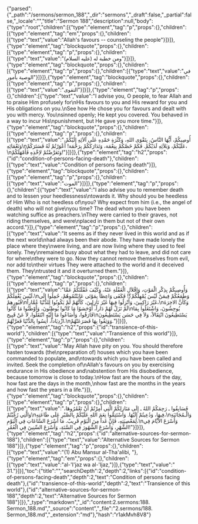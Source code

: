 {"parsed":{"_path":"/sermons/sermon_188","_dir":"sermons","_draft":false,"_partial":false,"_locale":"","title":"Sermon 188","description":null,"body":{"type":"root","children":[{"type":"element","tag":"p","props":{},"children":[{"type":"element","tag":"em","props":{},"children":[{"type":"text","value":"Allah's favours -- counseling the people"}]}]},{"type":"element","tag":"blockquote","props":{},"children":[{"type":"element","tag":"p","props":{},"children":[{"type":"text","value":"ومن خطبة له (عليه السلام)"}]}]},{"type":"element","tag":"blockquote","props":{},"children":[{"type":"element","tag":"p","props":{},"children":[{"type":"text","value":"في الوصية بأمور"}]}]},{"type":"element","tag":"blockquote","props":{},"children":[{"type":"element","tag":"p","props":{},"children":[{"type":"text","value":"التقوى"}]}]},{"type":"element","tag":"p","props":{},"children":[{"type":"text","value":"I advise you, O people, to fear Allah and to praise Him profusely for\nHis favours to you and His reward for you and His obligations on you.\nSee how He chose you for favours and dealt with you with mercy. You\nsinned openly; He kept you covered. You behaved in a way to incur His\npunishment, but He gave you more time."}]},{"type":"element","tag":"blockquote","props":{},"children":[{"type":"element","tag":"p","props":{},"children":[{"type":"text","value":"أُوصِيكُمْ، أَيُّهَا النَّاسُ، بِتَقْوَى اللهِ، وَكَثْرَةِ حَمْدِهِ عَلَى آلاَئِهِ إِلَيْكُمْ، وَنَعْمَائِهِ\nعَلَيْكُمْ، وَبَلاَئِهِ لَدَيْكُمْ. فَكَمْ خَصَّكُمْ بِنِعْمَة، وَتَدَارَكَكُمْ بِرَحْمَة! أَعْوَرْتُمْ لَهُ فَسَتَرَكُمْ،\nوَتَعَرَّضْتُمْ لاِخْذِهِ فَأَمْهَلَكُمْ!"}]}]},{"type":"element","tag":"h2","props":{"id":"condition-of-persons-facing-death"},"children":[{"type":"text","value":"Condition of persons facing death"}]},{"type":"element","tag":"blockquote","props":{},"children":[{"type":"element","tag":"p","props":{},"children":[{"type":"text","value":"الموت"}]}]},{"type":"element","tag":"p","props":{},"children":[{"type":"text","value":"I also advise you to remember death and to lessen your heedlessness\ntowards it. Why should you be heedless of Him Who is not heedless of\nyou? Why expect from him (i.e., the angel of death) who will not give\nyou time? The dead whom you have been watching suffice as preachers.\nThey were carried to their graves, not riding themselves, and were\nplaced in them but not of their own accord."}]},{"type":"element","tag":"p","props":{},"children":[{"type":"text","value":"It seems as if they never lived in this world and as if the next world\nhad always been their abode. They have made lonely the place where they\nwere living, and are now living where they used to feel lonely. They\nremained busy about what they had to leave, and did not care for where\nthey were to go. Now they cannot remove themselves from evil, nor add to\ntheir virtues They were attached to the world and it deceived them. They\ntrusted it and it overturned them."}]},{"type":"element","tag":"blockquote","props":{},"children":[{"type":"element","tag":"p","props":{},"children":[{"type":"text","value":"وَأُوصِيكُمْ بِذِكْرِ الْمَوْتِ، وَإِقْلاَلِ الْغَفْلَةِ عَنْهُ، وَكَيْفَ غَفْلَتُكُمْ عَمَّا لَيْسَ يُغْفِلُكُمْ،\nوَطَمَعُكُمْ فِيمَنْ لَيْسَ يُمْهِلُكُمْ؟! فَكَفَى وَاعِظاً بِمَوْتَى عَايَنْتُمُوهُمْ، حُمِلُوا إلَى قُبُورِهِمْ\nغَيْرَ رَاكِبِينَ، وَأُنْزِلُوا فِيهَا غَيْرَ نَازِلِينَ، كَأَنَّهُمْ لَمْ يَكُونُوا لِلدُّنْيَا عُمَّاراً،\nوَكَأَنَّ الاخِرَةَ لَمْ تَزَلْ لَهُمْ دَاراً، أَوْحَشوُا مَا كَانُوا يُوطِنُونَ، وَأَوْطَنُوا مَا كَانُوا\nيُوحِشُونَ، وَاشْتَغَلُوا بِمَا فَارَقُوا، وَأَضَاعُوا مَا إِلَيْهِ انْتَقَلُوا، لاَ عَنْ قَبِيح\nيَسْتَطِيعُونَ انْتِقَالاً، وَلاَ فِي حَسَن يَسْتَطِيعُونَ ازْدِيَاداً، أَنِسُوا بِالدُّنْيَا فَغرَّتْهُمْ،\nوَوَثِقُوا بِهَا فَصَرَعَتْهُمْ."}]}]},{"type":"element","tag":"h2","props":{"id":"transience-of-this-world"},"children":[{"type":"text","value":"Transience of this world"}]},{"type":"element","tag":"p","props":{},"children":[{"type":"text","value":"May Allah have pity on you. You should therefore hasten towards (the\npreparation of) houses which you have been commanded to populate, and\ntowards which you have been called and invited. Seek the completion of\nAllah's favours on you by exercising endurance in His obedience and\nabstention from His disobedience, because tomorrow is close to today.\nHow fast are the hours of the day, how fast are the days in the month,\nhow fast are the months in the years and how fast the years in a life."}]},{"type":"element","tag":"blockquote","props":{},"children":[{"type":"element","tag":"p","props":{},"children":[{"type":"text","value":"فَسَابِقُوا ـ رَحِمَكُمُ اللهُ ـ إِلَى مَنَازِلِكُمْ الَّتِي أُمِرْتُمْ أَنْ تَعْمُرُوهَا، وَالَّتِي رُغِّبْتُمْ\nفِيهَا، وَدُعِيتُمْ إِلَيْهَا. وَاسْتَتِمُّوا نِعَمَ اللهِ عَلَيْكُمْ بِالصَّبْرِ عَلَى طَاعَتِهِ،\nوَالْـمُجَانَبَةِ لِمَعْصِيَتِهِ، فَإِنَّ غَداً مِنَ الْيَوْمِ قَرِيبٌ. مَا أَسْرَعَ السَّاعَاتِ فِي الْيَوْمِ،\nوَأَسْرَعَ الاْيَّامَ فِي الشَّهْرِ، وَأَسْرَعَ الشُّهُورَ فِي السَّنَةِ، وَأَسْرَعَ السِّنِينَ فِي الْعُمُرِ!"}]}]},{"type":"element","tag":"h2","props":{"id":"alternative-sources-for-sermon-188"},"children":[{"type":"text","value":"Alternative Sources for Sermon 188"}]},{"type":"element","tag":"p","props":{},"children":[{"type":"text","value":"(1) Abu Mansur al-Tha'alibi, "},{"type":"element","tag":"em","props":{},"children":[{"type":"text","value":"al-'I'jaz wa al-'Ijaz,"}]},{"type":"text","value":" 31."}]}],"toc":{"title":"","searchDepth":2,"depth":2,"links":[{"id":"condition-of-persons-facing-death","depth":2,"text":"Condition of persons facing death"},{"id":"transience-of-this-world","depth":2,"text":"Transience of this world"},{"id":"alternative-sources-for-sermon-188","depth":2,"text":"Alternative Sources for Sermon 188"}]}},"_type":"markdown","_id":"content:2.sermons:188. Sermon_188.md","_source":"content","_file":"2.sermons/188. Sermon_188.md","_extension":"md"},"hash":"r1akMvh8V8"}